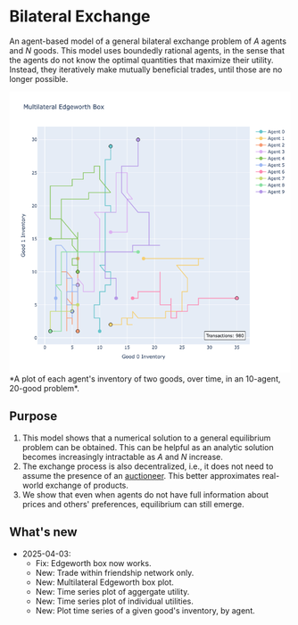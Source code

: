 # Bilateral Exchange
An agent-based model of a general bilateral exchange problem of *A* agents and *N* goods. This model uses boundedly rational agents, in the sense that the agents do not know the optimal quantities that maximize their utility. Instead, they iteratively make mutually beneficial trades, until those are no longer possible. 

<img src="output/newplot.png"/>
*A plot of each agent's inventory of two goods, over time, in an 10-agent, 20-good problem*.

## Purpose
1. This model shows that a numerical solution to a general equilibrium problem can be obtained. This can be helpful as an analytic solution becomes increasingly intractable as *A* and *N* increase.
2. The exchange process is also decentralized, i.e., it does not need to assume the presence of an [auctioneer](https://en.wikipedia.org/wiki/Walrasian_auction). This better approximates real-world exchange of products.
3. We show that even when agents do not have full information about prices and others' preferences, equilibrium can still emerge.

## What's new
- 2025-04-03:
  -  Fix: Edgeworth box now works.
  -  New: Trade within friendship network only.
  -  New: Multilateral Edgeworth box plot.
  -  New: Time series plot of aggergate utility.
  -  New: Time series plot of individual utilities.
  -  New: Plot time series of a given good's inventory, by agent.
